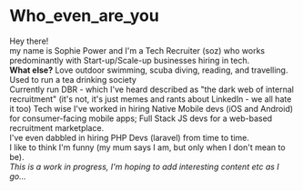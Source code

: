 # Who_even_are_you
Hey there!<br>
my name is Sophie Power and I'm a Tech Recruiter (soz) who works predominantly with Start-up/Scale-up businesses hiring in tech.
<br>
<b>What else?</b>
Love outdoor swimming, scuba diving, reading, and travelling.  <br>
Used to run a tea drinking society<br>
Currently run DBR - which I've heard described as "the dark web of internal recruitment" (it's not, it's just memes and rants about LinkedIn - we all hate it too)
Tech wise I've worked in hiring Native Mobile devs (iOS and Android) for consumer-facing mobile apps; Full Stack JS devs for a web-based recruitment marketplace. <br>I've even dabbled in hiring PHP Devs (laravel) from time to time. 
<br>I like to think I'm funny (my mum says I am, but only when I don't mean to be).
<br><i>This is a work in progress, I'm hoping to add interesting content etc as I go...</i>
